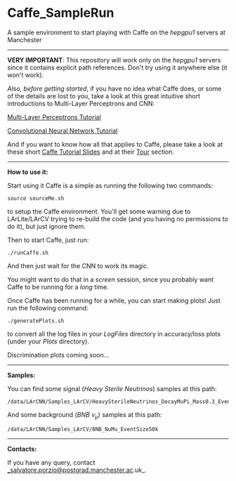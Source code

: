 # Caffe_SampleRun
A sample environment to start playing with Caffe on the *hepgpu1* servers at Manchester

---

**VERY IMPORTANT**: This repository will work only on the *hepgpu1* servers since it contains explicit path references. Don't try using it anywhere else (it won't work).

*Also, before getting started*, if you have no idea what Caffe does, or some of the details are lost to you, take a look at this great intuitive short introductions to Multi-Layer Perceptrons and CNN:

[Multi-Layer Perceptrons Tutorial](https://ujjwalkarn.me/2016/08/09/quick-intro-neural-networks/)

[Convolutional Neural Network Tutorial](https://ujjwalkarn.me/2016/08/11/intuitive-explanation-convnets/)

And if you want to know how all that applies to Caffe, please take a look at these short [Caffe Tutorial Slides](https://docs.google.com/presentation/d/1HxGdeq8MPktHaPb-rlmYYQ723iWzq9ur6Gjo71YiG0Y/edit#slide=id.g109e849287_6_515) and at their [Tour](http://caffe.berkeleyvision.org/tutorial/) section.

---

**How to use it:**

Start using it Caffe is a simple as running the following two commands:

```shell
source sourceMe.sh
```

to setup the Caffe environment. You'll get some warning due to LArLite/LArCV trying to re-build the code (and you having no permissions to do it), but just ignore them.

Then to start Caffe, just run:

```shell
./runCaffe.sh
```

And then just wait for the CNN to work its magic.

You might want to do that in a *screen* session, since you probably want Caffe to be running for a *long* time.

Once Caffe has been running for a while, you can start making plots! Just run the following command:

```shell
./generatePlots.sh
```

to convert all the log files in your *LogFiles* directory in accuracy/loss plots (under your *Plots* directory).

Discrimination plots coming soon...

---

**Samples:** 

You can find some signal (*Heavy Sterile Neutrinos*) samples at this path:

```shell
/data/LArCNN/Samples_LArCV/HeavySterileNeutrinos_DecayMuPi_Mass0.3_EventSize50k
```

And some background (*BNB* $\nu_{\mu}$) samples at this path:

```shell
/data/LArCNN/Samples_LArCV/BNB_NuMu_EventSize50k
```

---

**Contacts:**

If you have any query, contact _salvatore.porzio@postgrad.manchester.ac.uk_.